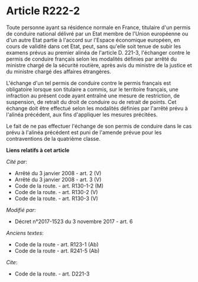 # Article R222-2

Toute personne ayant sa résidence normale en France, titulaire d'un permis de conduire national délivré par un Etat membre de
l'Union européenne ou d'un autre Etat partie à l'accord sur l'Espace économique européen, en cours de validité dans cet Etat,
peut, sans qu'elle soit tenue de subir les examens prévus au premier alinéa de l'article D. 221-3, l'échanger contre le
permis de conduire français selon les modalités définies par arrêté du ministre chargé de la sécurité routière, après avis du
ministre de la justice et du ministre chargé des affaires étrangères.

L'échange d'un tel permis de conduire contre le permis français est obligatoire lorsque son titulaire a commis, sur le
territoire français, une infraction au présent code ayant entraîné une mesure de restriction, de suspension, de retrait du
droit de conduire ou de retrait de points. Cet échange doit être effectué selon les modalités définies par l'arrêté prévu à
l'alinéa précédent, aux fins d'appliquer les mesures précitées.

Le fait de ne pas effectuer l'échange de son permis de conduire dans le cas prévu à l'alinéa précédent est puni de l'amende
prévue pour les contraventions de la quatrième classe.

**Liens relatifs à cet article**

_Cité par_:

  - Arrêté du 3 janvier 2008 - art. 2 (V)
  - Arrêté du 3 janvier 2008 - art. 3 (V)
  - Code de la route. - art. R130-1-2 (M)
  - Code de la route. - art. R130-2 (V)
  - Code de la route. - art. R130-3 (V)

_Modifié par_:

  - Décret n°2017-1523 du 3 novembre 2017 - art. 6

_Anciens textes_:

  - Code de la route - art. R123-1 (Ab)
  - Code de la route - art. R241-5 (Ab)

_Cite_:

  - Code de la route. - art. D221-3
